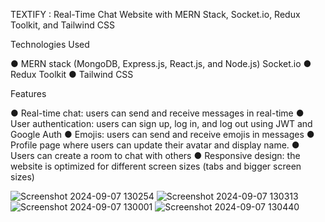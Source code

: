TEXTIFY : Real-Time Chat Website with MERN Stack, Socket.io, Redux Toolkit, and Tailwind CSS

Technologies Used

● MERN stack (MongoDB, Express.js, React.js, and Node.js) Socket.io 
● Redux Toolkit 
● Tailwind CSS

Features

● Real-time chat: users can send and receive messages in real-time 
● User authentication: users can sign up, log in, and log out using JWT and Google Auth 
● Emojis: users can send and receive emojis in messages 
● Profile page where users can update their avatar and display name. 
● Users can create a room to chat with others 
● Responsive design: the website is optimized for different screen sizes (tabs and bigger screen sizes)

![Screenshot 2024-09-07 130254](https://github.com/user-attachments/assets/b62dfaba-57b3-4ef4-b932-8831a30ceba7)
![Screenshot 2024-09-07 130313](https://github.com/user-attachments/assets/cbd43f4d-cade-4614-8778-92f7c917640f)
![Screenshot 2024-09-07 130001](https://github.com/user-attachments/assets/57d6576f-6424-477c-9b36-a1277cbafa29)
![Screenshot 2024-09-07 130440](https://github.com/user-attachments/assets/1372c6c4-81f5-4c75-a262-de3be0ce82d1)









